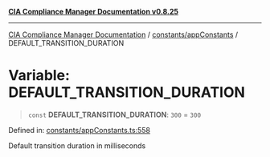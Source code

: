 [**CIA Compliance Manager Documentation v0.8.25**](../../../README.md)

***

[CIA Compliance Manager Documentation](../../../modules.md) / [constants/appConstants](../README.md) / DEFAULT\_TRANSITION\_DURATION

# Variable: DEFAULT\_TRANSITION\_DURATION

> `const` **DEFAULT\_TRANSITION\_DURATION**: `300` = `300`

Defined in: [constants/appConstants.ts:558](https://github.com/Hack23/cia-compliance-manager/blob/b7816746b3b7f5e02cb18303af9cc6696a8caef9/src/constants/appConstants.ts#L558)

Default transition duration in milliseconds
